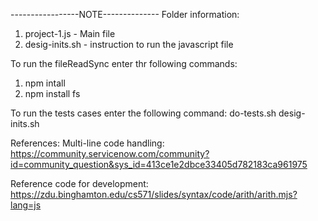 -----------------NOTE--------------
Folder information:
1.  project-1.js - Main file
2.  desig-inits.sh - instruction to run the javascript file

To run the fileReadSync enter thr following commands:
1. npm intall
2. npm install fs

To run the tests cases enter the following command:
do-tests.sh desig-inits.sh


References:
Multi-line code handling:
https://community.servicenow.com/community?id=community_question&sys_id=413ce1e2dbce33405d782183ca961975

Reference code for development:
https://zdu.binghamton.edu/cs571/slides/syntax/code/arith/arith.mjs?lang=js
